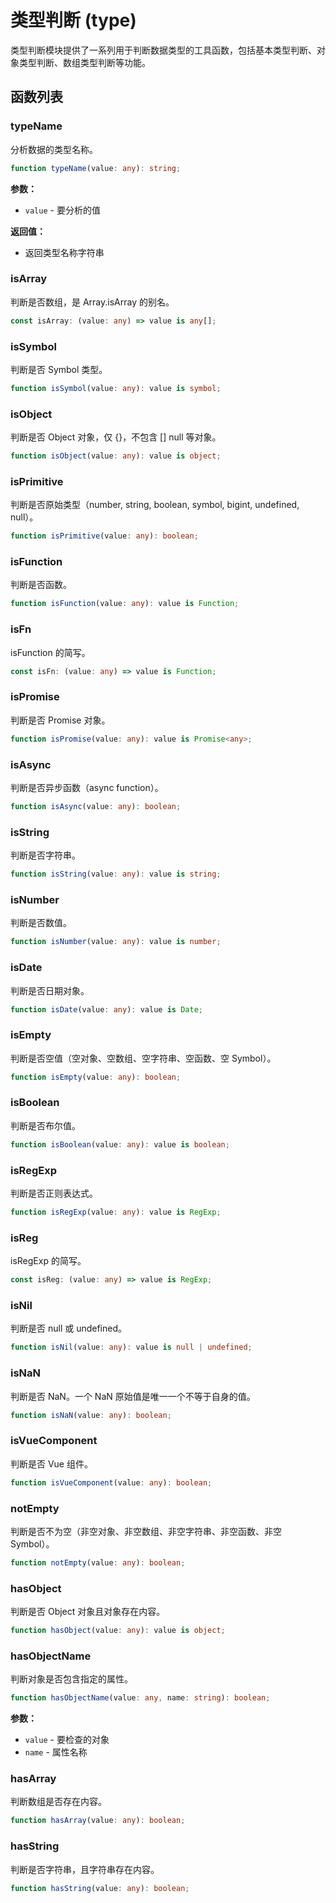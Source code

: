 # 类型判断 (type)

类型判断模块提供了一系列用于判断数据类型的工具函数，包括基本类型判断、对象类型判断、数组类型判断等功能。

## 函数列表

### typeName

分析数据的类型名称。

```typescript
function typeName(value: any): string;
```

**参数：**

-   `value` - 要分析的值

**返回值：**

-   返回类型名称字符串

### isArray

判断是否数组，是 Array.isArray 的别名。

```typescript
const isArray: (value: any) => value is any[];
```

### isSymbol

判断是否 Symbol 类型。

```typescript
function isSymbol(value: any): value is symbol;
```

### isObject

判断是否 Object 对象，仅 {}，不包含 [] null 等对象。

```typescript
function isObject(value: any): value is object;
```

### isPrimitive

判断是否原始类型（number, string, boolean, symbol, bigint, undefined, null）。

```typescript
function isPrimitive(value: any): boolean;
```

### isFunction

判断是否函数。

```typescript
function isFunction(value: any): value is Function;
```

### isFn

isFunction 的简写。

```typescript
const isFn: (value: any) => value is Function;
```

### isPromise

判断是否 Promise 对象。

```typescript
function isPromise(value: any): value is Promise<any>;
```

### isAsync

判断是否异步函数（async function）。

```typescript
function isAsync(value: any): boolean;
```

### isString

判断是否字符串。

```typescript
function isString(value: any): value is string;
```

### isNumber

判断是否数值。

```typescript
function isNumber(value: any): value is number;
```

### isDate

判断是否日期对象。

```typescript
function isDate(value: any): value is Date;
```

### isEmpty

判断是否空值（空对象、空数组、空字符串、空函数、空 Symbol）。

```typescript
function isEmpty(value: any): boolean;
```

### isBoolean

判断是否布尔值。

```typescript
function isBoolean(value: any): value is boolean;
```

### isRegExp

判断是否正则表达式。

```typescript
function isRegExp(value: any): value is RegExp;
```

### isReg

isRegExp 的简写。

```typescript
const isReg: (value: any) => value is RegExp;
```

### isNil

判断是否 null 或 undefined。

```typescript
function isNil(value: any): value is null | undefined;
```

### isNaN

判断是否 NaN。一个 NaN 原始值是唯一一个不等于自身的值。

```typescript
function isNaN(value: any): boolean;
```

### isVueComponent

判断是否 Vue 组件。

```typescript
function isVueComponent(value: any): boolean;
```

### notEmpty

判断是否不为空（非空对象、非空数组、非空字符串、非空函数、非空 Symbol）。

```typescript
function notEmpty(value: any): boolean;
```

### hasObject

判断是否 Object 对象且对象存在内容。

```typescript
function hasObject(value: any): value is object;
```

### hasObjectName

判断对象是否包含指定的属性。

```typescript
function hasObjectName(value: any, name: string): boolean;
```

**参数：**

-   `value` - 要检查的对象
-   `name` - 属性名称

### hasArray

判断数组是否存在内容。

```typescript
function hasArray(value: any): boolean;
```

### hasString

判断是否字符串，且字符串存在内容。

```typescript
function hasString(value: any): boolean;
```
